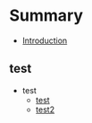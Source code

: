 # Summary

* [Introduction](README.md)

## test
  * test
    * [test](content/test/test.md)
    * [test2](content/test/test2.md)